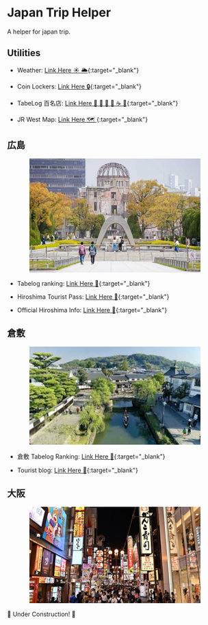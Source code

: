 # Japan Trip Helper
A helper for japan trip.

## Utilities
- Weather: [Link Here ☀️ 🌥](https://www.japan.travel/en/weather/){:target="_blank"}
  
- Coin Lockers: [Link Here 🔒](https://coinlocker.click/){:target="_blank"}
  
- TabeLog 百名店: [Link Here 🍲 🍊 🫛 🥟 ☕ 🍧](https://award.tabelog.com/hyakumeiten){:target="_blank"}
  
- JR West Map: [Link Here  🗺️ ](https://global.trafficinfo.westjr.co.jp/tc/){:target="_blank"}


## 広島  
<p align="center">
<img src="hiroshima.jpg" width="400"/>  
</p>

- Tabelog ranking: [Link Here 🍴](https://tabelog.com/hiroshima/rstLst/?Srt=D&SrtT=rvcn&svd=20240630&svt=1900&svps=2){:target="_blank"}

- Hiroshima Tourist Pass: [Link Here 🎫](https://tw.wamazing.com/ticket/tickets/visit_hiroshima_tourist_pass){:target="_blank"}
  
- Official Hiroshima Info: [Link Here 🔗](https://dive-hiroshima.com/tw/){:target="_blank"}


## 倉敷  
<p align="center">
<img src="kurashiki.jpeg" width="400"/>     
</p>

- 倉敷 Tabelog Ranking: [Link Here 🍴](https://tabelog.com/okayama/C33202/rstLst/?Srt=D&SrtT=rvcn&svd=20240630&svt=1900&svps=2){:target="_blank"}
  
- Tourist blog: [Link Here 📝](https://journey.tw/go-kurashiki-city/){:target="_blank"}



## 大阪  
<p align="center">
<img src="osaka.jpg" width="400"/>  
</p>

🚧 Under Construction! 🚧  



<!-- 
<p align="center">
<img src="flowershop.jpeg"/>  
</p>
<p align="center"> Figure 1. A nice flower shop I saw in London today. -->

